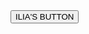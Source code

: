 <html>
    <head>
        <script>
            function click() {
              alert("Assignment complete!");
            }
            </script>
    </head>
    <body>
        <button onclick="click()">ILIA'S BUTTON</button>
    </body>
</html>